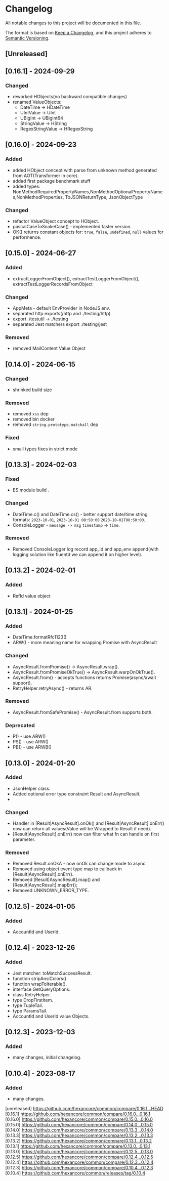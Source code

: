 # Changelog
All notable changes to this project will be documented in this file.

The format is based on [Keep a Changelog](https://keepachangelog.com/en/1.0.0/),
and this project adheres to [Semantic Versioning](https://semver.org/spec/v2.0.0.html).

## [Unreleased]

## [0.16.1] - 2024-09-29

### Changed

- reworked HObjects(no backward compatible changes)
- renamed ValueObjects: 
  - DateTime -> HDateTime
  - UIntValue -> UInt
  - UBigInt -> UBigInt64
  - StringValue -> HString
  - RegexStringValue -> HRegexString


## [0.16.0] - 2024-09-23

### Added 

- added HObject concept with parse from unknown method generated from AOT(Transformer in core).
- added first package benchmark stuff
- added types: NonMethodRequiredPropertyNames,NonMethodOptionalPropertyNames,NonMethodProperties, ToJSONReturnType, JsonObjectType

### Changed

- refactor ValueObject concept to HObject.
- pascalCaseToSnakeCase() - implemented faster version.
- OK() returns constant objects for: `true`, `false`, `undefined`, `null` values for performence.

## [0.15.0] - 2024-06-27

### Added 

- extractLoggerFromObject(), extractTestLoggerFromObject(), extractTestLoggerRecordsFromObject

### Changed

- AppMeta - default EnvProvider in NodeJS env. 
- separated http exports(/http and ./testing/http).
- export ./testutil -> ./testing
- separated Jest matchers export ./testing/jest

### Removed

- removed MailContent Value Object

## [0.14.0] - 2024-06-15

### Changed

- shrinked build size

### Removed

- removed `xss` dep
- removed bin docker
- removed `string.prototype.matchall` dep

### Fixed 

- small types fixes in strict mode

## [0.13.3] - 2024-02-03

### Fixed

- ES module build .

### Changed

- DateTime.c() and DateTime.cs() - better support date/time string formats: `2023-10-01`, `2023-10-01 08:50:00` `2023-10-01T08:50:00`.
- ConsoleLogger - `message -> msg` `timestamp` -> `time`.

### Removed

- Removed ConsoleLogger log record app_id and app_env append(with logging solution like fluentd we can append it on higher level).

## [0.13.2] - 2024-02-01

### Added

- RefId value object

## [0.13.1] - 2024-01-25

### Added 

- DateTime.formatRfc1123()
- ARW() - more meaning name for wrapping Promise with AsyncResult 

### Changed

- AsyncResult.fromPromise() -> AsyncResult.wrap().
- AsyncResult.fromPromiseOkTrue() -> AsyncResult.warpOnOkTrue().
- AsyncResult.from() - accepts functions returns Promise(async/await support).
- RetryHelper.retryAsync() - returns AR.

### Removed 

- AsyncResult.fromSafePromise() - AsyncResult.from supports both.

### Deprecated

- P() - use ARW()
- PS() - use ARW()
- PB() - use ARWB()

## [0.13.0] - 2024-01-20

### Added

- JsonHelper class.
- Added optional error type constraint Result and AsyncResult.
- 
### Changed

- Handler in [Result|AsyncResult].onOk() and [Result|AsyncResult].onErr() now can return all values(Value will be Wrapped to Result if need).
- [Result|AsyncResult].onErr() now can filter what fn can handle on first parameter. 

### Removed
- Removed Result.onOkA - now onOk can change mode to async.
- Removed using object event type map to callback in [Result|AsyncResult].onErr().
- Removed [Result|AsyncResult].map() and [Result|AsyncResult].mapErr();
- Removed UNKNOWN_ERROR_TYPE.

## [0.12.5] - 2024-01-05

### Added

- AccountId and UserId.

## [0.12.4] - 2023-12-26

### Added

- Jest matcher: toMatchSuccessResult.
- function stripAnsiColors().
- function wrapToIterable().
- interface GetQueryOptions.
- class RetryHelper. 
- type DropFirstItem.
- type TupleTail.
- type ParamsTail.
- AccountId and UserId value Objects.

## [0.12.3] - 2023-12-03

### Added

- many changes, initial changelog.

## [0.10.4] - 2023-08-17

### Added

- many changes.

[unreleased] https://github.com/hexancore/common/compare/0.16.1...HEAD   
[0.16.1] https://github.com/hexancore/common/compare/0.16.0...0.16.1    
[0.16.0] https://github.com/hexancore/common/compare/0.15.0...0.16.0   
[0.15.0] https://github.com/hexancore/common/compare/0.14.0...0.15.0   
[0.14.0] https://github.com/hexancore/common/compare/0.13.3...0.14.0   
[0.13.3] https://github.com/hexancore/common/compare/0.13.2...0.13.3   
[0.13.2] https://github.com/hexancore/common/compare/0.13.1...0.13.2   
[0.13.1] https://github.com/hexancore/common/compare/0.13.0...0.13.1   
[0.13.0] https://github.com/hexancore/common/compare/0.12.5...0.13.0   
[0.12.5] https://github.com/hexancore/common/compare/0.12.4...0.12.5   
[0.12.4] https://github.com/hexancore/common/compare/0.12.3...0.12.4  
[0.12.3] https://github.com/hexancore/common/compare/0.10.4...0.12.3   
[0.10.4] https://github.com/hexancore/common/releases/tag/0.10.4      
